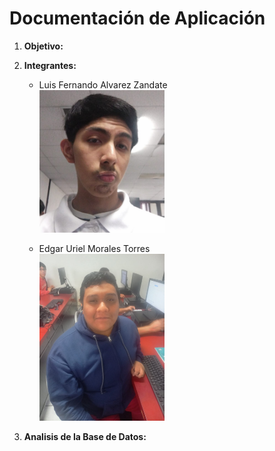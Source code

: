 # Documentación de Aplicación
  1. **Objetivo:**
 
  2. **Integrantes:**
     - Luis Fernando Alvarez Zandate <br>
       <img src="fotoLFAZ.jpeg" width="200"/>
       
     - Edgar Uriel Morales Torres <br>
       <img src="fotini.jpg" width="200"/>
 
  3. **Analisis de la Base de Datos:**

